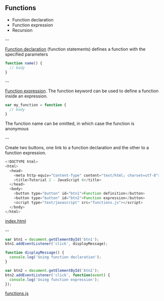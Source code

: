 ## Functions

- Function declaration
- Function expression
- Recursion

--

[Function declaration](https://developer.mozilla.org/en-US/docs/Web/JavaScript/Reference/Statements/function) (function statements) defines a function with the specified parameters

```javascript
function name() {
  // body
}
```

--

[Function expression](https://developer.mozilla.org/en-US/docs/web/JavaScript/Reference/Operators/function). The function keyword can be used to define a function inside an expression.

```javascript
var my_function = function {
  // body
}
```

The function name can be omitted, in which case the function is anonymous

--

Create two buttons, one link to a function declaration and the other to a function expression.

```javascript
<!DOCTYPE html>
<html>
  <head>
    <meta http-equiv="Content-Type" content="text/html; charset=utf-8">
    <title>Tutorial 2 - JavaScript 6</title>
  </head>
  <body>
    <button type="button" id="btn1">Function definition</button>
    <button type="button" id="btn2">Function expression</button>
    <script type="text/javascript" src="functions.js"></script>
  </body>
</html>
```

[index.html](https://github.com/mariancross/javascript-tutorial/blob/1b9e65d35e8dd61b56b8413c792e3879cd2673c4/index.html)

--

```javascript
var btn1 = document.getElementById('btn1');
btn1.addEventListener('click', displayMessage);

function displayMessage() {
  console.log('Using function declaration');
}

var btn2 = document.getElementById('btn2');
btn2.addEventListener('click', function(event) {
  console.log('Using function expression');
});
```

[functions.js](https://github.com/mariancross/javascript-tutorial/blob/1b9e65d35e8dd61b56b8413c792e3879cd2673c4/functions.js)
